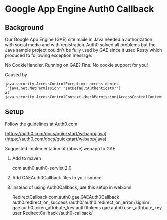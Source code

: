 Google App Engine Auth0 Callback
================================

Background
----------

Our Google App Engine (GAE) site made in Java needed a authorization with social media and with registration. Auth0 solved all problems but the Java sample project couldn't be fully used by GAE since it used Resty which produced to following exception message:

No CookieHandler. Running on GAE? Fine. No cookie support for you!

Caused by

    java.security.AccessControlException: access denied ("java.net.NetPermission" "setDefaultAuthenticator")
    at java.security.AccessControlContext.checkPermission(AccessControlContext.java:375)

Setup
-----

Follow the guidelines at Auth0.com

[https://auth0.com/docs/quickstart/webapp/java](https://auth0.com/docs/quickstart/webapp/java)

Suggested implementation of (above) webapp to GAE

1. Add to maven

    <dependency>
        <groupId>com.auth0</groupId>
        <artifactId>auth0-servlet</artifactId>
        <version>2.0</version>
    </dependency>
    
2. Add GAEAuth0Callback files to your source

3. Instead of using Auth0Callback, use this setup in web.xml

    <!-- Auth0 servlets -->
    <servlet>
        <servlet-name>RedirectCallback</servlet-name>
        <servlet-class>com.auth0.gae.GAEAuth0Callback</servlet-class>
    <init-param>
        <param-name>auth0.redirect_on_success</param-name>
        <param-value>/auth0/</param-value>
    </init-param>
    <init-param>
        <param-name>auth0.redirect_on_error</param-name>
        <param-value>/signin/</param-value>
    </init-param>
    <init-param>
        <param-name>gae.auth0.token_attribute_key</param-name>
        <param-value>auth0tokens</param-value>
    </init-param>
    <init-param>
        <param-name>gae.auth0.user_attribute_key</param-name>
        <param-value>user</param-value>
    </init-param>
    </servlet>
    <servlet-mapping>
        <servlet-name>RedirectCallback</servlet-name>
        <url-pattern>/auth0-callback/</url-pattern>
    </servlet-mapping>

  